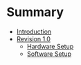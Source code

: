 # Summary

- [Introduction](intro.md)
- [Revision 1.0](rev1_0.md)
    - [Hardware Setup](hardware_setup.md)
    - [Software Setup](software_setup.md)

